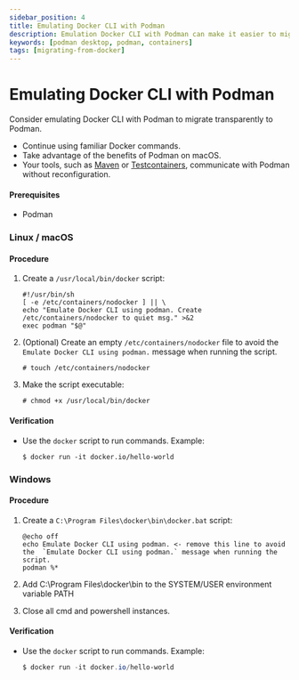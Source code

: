 ```yaml
---
sidebar_position: 4
title: Emulating Docker CLI with Podman
description: Emulation Docker CLI with Podman can make it easier to migrate from Docker to Podman, as it allows you to continue using familiar Docker commands while taking advantage of the benefits of Podman.
keywords: [podman desktop, podman, containers]
tags: [migrating-from-docker]
---
```


# Emulating Docker CLI with Podman

Consider emulating Docker CLI with Podman to migrate transparently to Podman.

- Continue using familiar Docker commands.
- Take advantage of the benefits of Podman on macOS.
- Your tools, such as [Maven](https://maven.apache.org/) or [Testcontainers](https://www.testcontainers.org/), communicate with Podman without reconfiguration.

#### Prerequisites

- Podman

### Linux / macOS

#### Procedure

1. Create a `/usr/local/bin/docker` script:

   ```shell
   #!/usr/bin/sh
   [ -e /etc/containers/nodocker ] || \
   echo "Emulate Docker CLI using podman. Create /etc/containers/nodocker to quiet msg." >&2
   exec podman "$@"
   ```

2. (Optional) Create an empty `/etc/containers/nodocker` file to avoid the `Emulate Docker CLI using podman.` message when running the script.

   ```shell-session
   # touch /etc/containers/nodocker
   ```

3. Make the script executable:

   ```shell-session
   # chmod +x /usr/local/bin/docker
   ```

#### Verification

- Use the `docker` script to run commands.
  Example:

  ```shell-session
  $ docker run -it docker.io/hello-world
  ```

### Windows

#### Procedure

1. Create a `C:\Program Files\docker\bin\docker.bat` script:

   ```batch
   @echo off
   echo Emulate Docker CLI using podman. <- remove this line to avoid the  `Emulate Docker CLI using podman.` message when running the script.
   podman %*
   ```
2. Add C:\Program Files\docker\bin to the SYSTEM/USER environment variable PATH
3. Close all cmd and powershell instances.

#### Verification

- Use the `docker` script to run commands.
  Example:

  ```PowerShell
  $ docker run -it docker.io/hello-world
  ```

